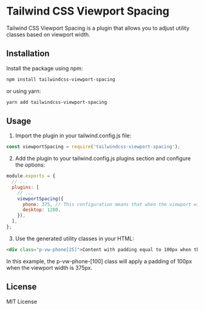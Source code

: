 # Tailwind CSS Viewport Spacing

Tailwind CSS Viewport Spacing is a plugin that allows you to adjust utility classes based on viewport width.

## Installation

Install the package using npm:

```bash
npm install tailwindcss-viewport-spacing
```
or using yarn:

```bash
yarn add tailwindcss-viewport-spacing
```

## Usage
1. Import the plugin in your tailwind.config.js file:

```javascript
const viewportSpacing = require('tailwindcss-viewport-spacing');
```

2. Add the plugin to your tailwind.config.js plugins section and configure the options:
 
```javascript
module.exports = {
  // ...
  plugins: [
    // ...
    viewportSpacing({
      phone: 375, // This configuration means that when the viewport width is 375px, the multiplier will be 100% 
      desktop: 1280,
    }),
  ],
};
```

3. Use the generated utility classes in your HTML:
```html
<div class="p-vw-phone[25]">Content with padding equal to 100px when the viewport width is 375px</div>
```
In this example, the p-vw-phone-[100] class will apply a padding of 100px when the viewport width is 375px.

## License
MIT License

